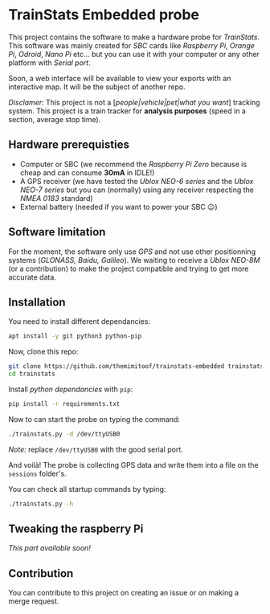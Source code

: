 # TrainStats Embedded probe

This project contains the software to make a hardware probe for _TrainStats_. This software was mainly created for _SBC_ cards like _Raspberry Pi_, _Orange Pi_, _Odroid_, _Nano Pi_ etc... but you can use it with your computer or any other platform with _Serial port_.

Soon, a web interface will be available to view your exports with an interactive map. It will be the subject of another repo.

_Disclamer:_ This project is not a [_people|vehicle|pet|what you want_] tracking system. This project is a train tracker for **analysis purposes** (speed in a section, average stop time). 


## Hardware prerequisties
 * Computer or SBC (we recommend the _Raspberry Pi Zero_ because is cheap and can consume **30mA** in IDLE!)
 * A GPS receiver (we have tested the _Ublox NEO-6 series_ and the _Ublox NEO-7 series_ but you can (normally) using any receiver respecting the _NMEA 0183_ standard)
 * External battery (needed if you want to power your SBC 😉)


## Software limitation
For the moment, the software only use _GPS_ and not use other positionning systems (_GLONASS, Baidu, Galileo_). We waiting to receive a _Ublox NEO-8M_ (or a contribution) to make the project compatible and trying to get more accurate data.


## Installation
You need to install different dependancies:
```bash
apt install -y git python3 python-pip
```

Now, clone this repo:
```bash
git clone https://github.com/themimitoof/trainstats-embedded trainstats
cd trainstats
```

Install _python dependancies_ with ```pip```:
```bash
pip install -r requirements.txt
```

Now to can start the probe on typing the command:
```bash
./trainstats.py -d /dev/ttyUSB0
```

_Note:_ replace ```/dev/ttyUSB0``` with the good serial port.

And voilà! The probe is collecting GPS data and write them into a file on the ```sessions``` folder's.

You can check all startup commands by typing:
```bash
./trainstats.py -h
```


## Tweaking the raspberry Pi
_This part available soon!_


## Contribution
You can contribute to this project on creating an issue or on making a merge request.